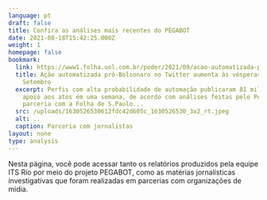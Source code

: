 ```yaml
---
language: pt
draft: false
title: Confira as análises mais recentes do PEGABOT
date: 2021-08-18T15:42:25.000Z
weight: 1
homepage: false
bookmark:
  link: https://www1.folha.uol.com.br/poder/2021/09/acao-automatizada-pro-bolsonaro-no-twitter-aumenta-as-vesperas-do-7-de-setembro-diz-relatorio.shtml
  title: Ação automatizada pró-Bolsonaro no Twitter aumenta às vésperas do 7 de
    Setembro
  excerpt: Perfis com alta probabilidade de automação publicaram 81 mil vezes em
    apoio aos atos em uma semana, de acordo com análises feitas pelo PegaBot em
    parceria com a Folha de S.Paulo...
  src: /uploads/1630526530612fdc42d605c_1630526530_3x2_rt.jpeg
  alt: ..
  caption: Parceria com jornalistas
layout: none
type: analysis
---
```

Nesta página, você pode acessar tanto os relatórios produzidos pela equipe ITS Rio por meio do projeto PEGABOT, como as matérias jornalísticas investigativas que foram realizadas em parcerias com organizações de mídia.